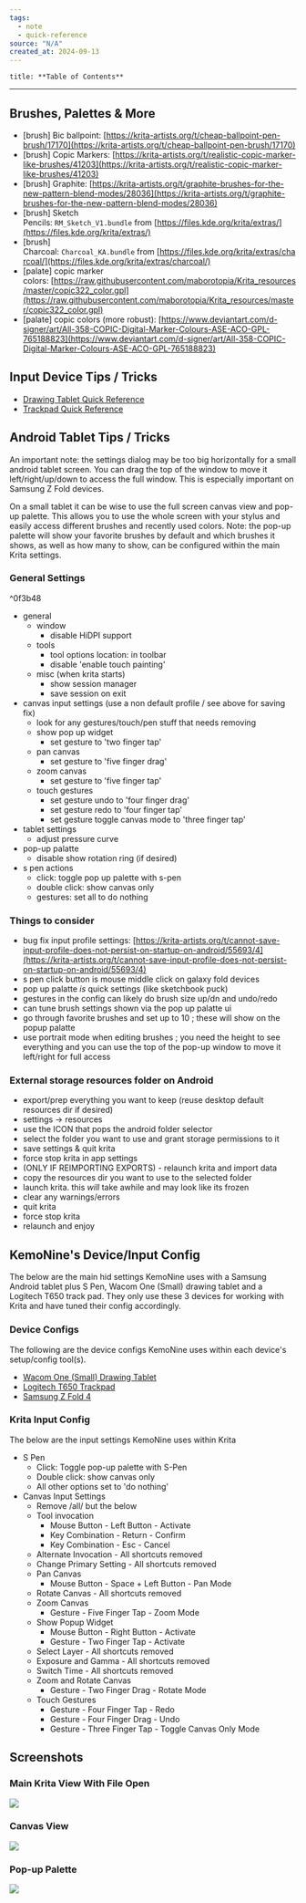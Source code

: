 ```yaml
---
tags:
  - note
  - quick-reference
source: "N/A"
created_at: 2024-09-13
---
```


```table-of-contents
title: **Table of Contents**
```

---

## Brushes, Palettes & More

- [brush] Bic ballpoint: [https://krita-artists.org/t/cheap-ballpoint-pen-brush/17170](https://krita-artists.org/t/cheap-ballpoint-pen-brush/17170)
- [brush] Copic Markers: [https://krita-artists.org/t/realistic-copic-marker-like-brushes/41203](https://krita-artists.org/t/realistic-copic-marker-like-brushes/41203)
- [brush] Graphite: [https://krita-artists.org/t/graphite-brushes-for-the-new-pattern-blend-modes/28036](https://krita-artists.org/t/graphite-brushes-for-the-new-pattern-blend-modes/28036)
- [brush] Sketch Pencils: `RM_Sketch_V1.bundle` from [https://files.kde.org/krita/extras/](https://files.kde.org/krita/extras/)
- [brush] Charcoal: `Charcoal_KA.bundle` from [https://files.kde.org/krita/extras/charcoal/](https://files.kde.org/krita/extras/charcoal/)
- [palate] copic marker colors: [https://raw.githubusercontent.com/maborotopia/Krita_resources/master/copic322_color.gpl](https://raw.githubusercontent.com/maborotopia/Krita_resources/master/copic322_color.gpl)
- [palate] copic colors (more robust): [https://www.deviantart.com/d-signer/art/All-358-COPIC-Digital-Marker-Colours-ASE-ACO-GPL-765188823](https://www.deviantart.com/d-signer/art/All-358-COPIC-Digital-Marker-Colours-ASE-ACO-GPL-765188823)

## Input Device Tips / Tricks

- [Drawing Tablet Quick Reference](Drawing%20Tablet%20Quick%20Reference.md)
- [Trackpad Quick Reference](Trackpad%20Quick%20Reference.md)

## Android Tablet Tips / Tricks

An important note: the settings dialog may be too big horizontally for a small android tablet screen. You can drag the top of the window to move it left/right/up/down to access the full window. This is especially important on Samsung Z Fold devices.

On a small tablet it can be wise to use the full screen canvas view and pop-up palette. This allows you to use the whole screen with your stylus and easily access different brushes and recently used colors. Note: the pop-up palette will show your favorite brushes by default and which brushes it shows, as well as how many to show, can be configured within the main Krita settings.

### General Settings

^0f3b48

- general
    - window
        - disable HiDPI support
    - tools
        - tool options location: in toolbar
        - disable 'enable touch painting'
    - misc (when krita starts)
        - show session manager
        - save session on exit
- canvas input settings (use a non default profile / see above for saving fix)
    - look for any gestures/touch/pen stuff that needs removing
    - show pop up widget
        - set gesture to 'two finger tap'
	- pan canvas
		- set gesture to 'five finger drag'
    - zoom canvas
        - set gesture to 'five finger tap'
    - touch gestures
        - set gesture undo to 'four finger drag'
        - set gesture redo to 'four finger tap'
        - set gesture toggle canvas mode to 'three finger tap'
- tablet settings
    - adjust pressure curve
- pop-up palatte
    - disable show rotation ring (if desired)
- s pen actions
    - click: toggle pop up palette with s-pen
    - double click: show canvas only
    - gestures: set all to do nothing

### Things to consider

- bug fix input profile settings: [https://krita-artists.org/t/cannot-save-input-profile-does-not-persist-on-startup-on-android/55693/4](https://krita-artists.org/t/cannot-save-input-profile-does-not-persist-on-startup-on-android/55693/4)
- s pen click button is mouse middle click on galaxy fold devices
- pop up palatte _is_ quick settings (like sketchbook puck)
- gestures in the config can likely do brush size up/dn and undo/redo
- can tune brush settings shown via the pop up palatte ui
- go through favorite brushes and set up to 10 ; these will show on the popup palatte
- use portrait mode when editing brushes ; you need the height to see everything and you can use the top of the pop-up window to move it left/right for full access

### External storage resources folder on Android

- export/prep everything you want to keep (reuse desktop default resources dir if desired)
- settings -> resources
- use the ICON that pops the android folder selector
- select the folder you want to use and grant storage permissions to it
- save settings & quit krita
- force stop krita in app settings
- (ONLY IF REIMPORTING EXPORTS) - relaunch krita and import data
- copy the resources dir you want to use to the selected folder
- launch krita. this _will_ take awhile and may look like its frozen
- clear any warnings/errors
- quit krita
- force stop krita
- relaunch and enjoy

## KemoNine's Device/Input Config

The below are the main hid settings KemoNine uses with a Samsung Android tablet plus S Pen, Wacom One (Small) drawing tablet and a Logitech T650 track pad. They only use these 3 devices for working with Krita and have tuned their config accordingly.

### Device Configs

The following are the device configs KemoNine uses within each device's setup/config tool(s).

- [Wacom One (Small) Drawing Tablet](Drawing%20Tablet%20Quick%20Reference.md#^163d42)
- [Logitech T650 Trackpad](Trackpad%20Quick%20Reference.md#^9233aa)
- [Samsung Z Fold 4](#^0f3b48)

### Krita Input Config

The below are the input settings KemoNine uses within Krita

- S Pen
	- Click: Toggle pop-up palette with S-Pen
	- Double click: show canvas only
	- All other options set to 'do nothing'
- Canvas Input Settings
	- Remove /all/ but the below
	- Tool invocation
		- Mouse Button - Left Button - Activate
		- Key Combination - Return - Confirm
		- Key Combination - Esc - Cancel
	- Alternate Invocation - All shortcuts removed
	- Change Primary Setting - All shortcuts removed
	- Pan Canvas
		- Mouse Button - Space + Left Button - Pan Mode
	- Rotate Canvas - All shortcuts removed
	- Zoom Canvas
		- Gesture - Five Finger Tap - Zoom Mode
	- Show Popup Widget
		- Mouse Button - Right Button - Activate
		- Gesture - Two Finger Tap - Activate
	- Select Layer - All shortcuts removed
	- Exposure and Gamma - All shortcuts removed
	- Switch Time - All shortcuts removed
	- Zoom and Rotate Canvas
		- Gesture - Two Finger Drag - Rotate Mode
	- Touch Gestures
		- Gesture - Four Finger Tap - Redo
		- Gesture - Four Finger Drag - Undo
		- Gesture - Three Finger Tap - Toggle Canvas Only Mode

## Screenshots

### Main Krita View With File Open

![](attachments/Imagepipe_359.jpg)

### Canvas View

![](attachments/Imagepipe_360.jpg)

### Pop-up Palette

![](attachments/Imagepipe_361.jpg)

